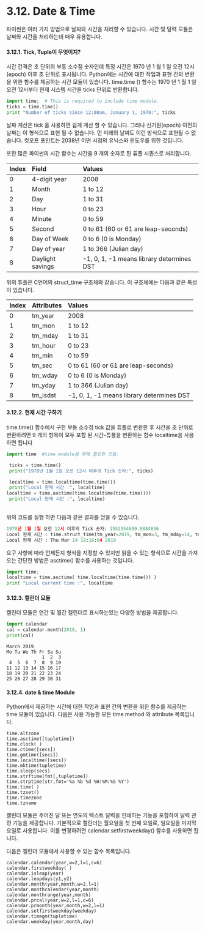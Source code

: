 # 3.12.    Date & Time

파이썬은 여러 가지 방법으로 날짜와 시간을 처리할 수 있습니다. 시간 및 달력 모듈은 날짜와 시간을 처리하는데 매우 유용합니다.

#### 3.12.1.     Tick, Tuple이 무엇이지?

시간 간격은 초 단위의 부동 소수점 숫자인데 특정 시간은 1970 년 1 월 1 일 오전 12시 \(epoch\) 이후 초 단위로 표시됩니다. Python에는 시간에 대한 작업과 표현 간의 변환을 위한 함수를 제공하는 시간 모듈이 있습니다.  time.time \(\) 함수는 1970 년 1 월 1 일 오전 12시부터 현재 시스템 시간을 ticks 단위로 반환합니다.

```python
import time;  # This is required to include time module.
ticks = time.time()
print "Number of ticks since 12:00am, January 1, 1970:", ticks
```

날짜 계산은 tick 을 사용하면 쉽게 계산 할 수 있습니다. 그러나 신기원\(epoch\) 이전의 날짜는 이 형식으로 표현 될 수 없습니다. 먼 미래의 날짜도 이런 방식으로 표현될 수 없습니다. 컷오프 포인트는  2038년 어떤 시점의 유닉스와 윈도우를 위한 것입니다.

또한 많은 파이썬의 시간 함수는 시간을 9 개의 숫자로 된 튜플 시퀀스로 처리합니다.

| Index | Field | Values |
| :--- | :--- | :--- |
| 0 | 4-digit year | 2008 |
| 1 | Month | 1 to 12 |
| 2 | Day | 1 to 31 |
| 3 | Hour | 0 to 23 |
| 4 | Minute | 0 to 59 |
| 5 | Second | 0 to 61 \(60 or 61 are leap-seconds\) |
| 6 | Day of Week | 0 to 6 \(0 is Monday\) |
| 7 | Day of year | 1 to 366 \(Julian day\) |
| 8 | Daylight savings | -1, 0, 1, -1 means library determines DST |

위의 튜플은 C언어의 struct\_time 구조체와 같습니다. 이 구조체에는 다음과 같은 특성이 있습니다.

| Index | Attributes | Values |
| :--- | :--- | :--- |
| 0 | tm\_year | 2008 |
| 1 | tm\_mon | 1 to 12 |
| 2 | tm\_mday | 1 to 31 |
| 3 | tm\_hour | 0 to 23 |
| 4 | tm\_min | 0 to 59 |
| 5 | tm\_sec | 0 to 61 \(60 or 61 are leap-seconds\) |
| 6 | tm\_wday | 0 to 6 \(0 is Monday\) |
| 7 | tm\_yday | 1 to 366 \(Julian day\) |
| 8 | tm\_isdst | -1, 0, 1, -1 means library determines DST |

#### 3.12.2.     현재 시간 구하기

time.time\(\) 함수에서 구한 부동 소수점 tick 값을 튜플로 변환한 후 시간을 초 단위로 변환하려면 9 개의 항목이 모두 포함 된 시간-튜플을 변환하는 함수 localtime을 사용하면 됩니다

```python
import time  #time module을 위해 필요한 모듈.

 ticks = time.time()
 print("1970년 1월 1일 오전 12시 이후의 Tick 숫자:", ticks)

 localtime = time.localtime(time.time())
 print("Local 현재 시간 :", localtime)
localtime = time.asctime(time.localtime(time.time()))
 print("Local 현재 시간 :", localtime)
 

```

위의 코드를 실행 하면 다음과 같은 결과를 얻을 수 있습니다.

```python
1970년 1월 1일 오전 12시 이후의 Tick 숫자: 1552554699.0884836
Local 현재 시간 : time.struct_time(tm_year=2019, tm_mon=3, tm_mday=14, tm_hour=18, tm_min=11, tm_sec=39, tm_wday=3, tm_yday=73, tm_isdst=0)
Local 현재 시간 : Thu Mar 14 18:16:04 2019
```



요구 사항에 따라 언제든지 형식을 지정할 수 있지만 읽을 수 있는 형식으로 시간을 가져 오는 간단한 방법은 asctime\(\) 함수를 사용하는 것입니다.

```python
import time;
localtime = time.asctime( time.localtime(time.time()) )
print "Local current time :", localtime
```

#### 3.12.3.     캘린더 모듈

캘린더 모듈은 연간 및 월간 캘린더로 표시하는있는 다양한 방법을 제공합니다.

```python
import calendar
cal = calendar.month(2019, 1)
print(cal)
```

```text
March 2019
Mo Tu We Th Fr Sa Su
             1  2  3
 4  5  6  7  8  9 10
11 12 13 14 15 16 17
18 19 20 21 22 23 24
25 26 27 28 29 30 31
```

#### 3.12.4.     date & time Module

Python에서 제공하는 시간에 대한 작업과 표현 간의 변환을 위한 함수를 제공하는 time 모듈이 있습니다. 다음은 사용 가능한 모든 time method 와 attribute 목록입니다. 

```text
time.altzone
time.asctime([tupletime])
time.clock( )
time.ctime([secs])
time.gmtime([secs])
time.localtime([secs])
time.mktime(tupletime)
time.sleep(secs)
time.strftime(fmt[,tupletime])
time.strptime(str,fmt='%a %b %d %H:%M:%S %Y')
time.time( )
time.tzset()
time.timezone
time.tzname
```

캘린더 모듈은 주어진 달 또는 연도의 텍스트 달력을 인쇄하는 기능을 포함하여 달력 관련 기능을 제공합니다. 기본적으로 캘린더는 월요일을 첫 번째 요일로, 일요일을 마지막 요일로 사용합니다. 이를 변경하려면 calendar.setfirstweekday\(\) 함수를 사용하면 됩니다.

다음은 캘린더 모듈에서 사용할 수 있는 함수 목록입니다.

```text
calendar.calendar(year,w=2,l=1,c=6)
calendar.firstweekday( )
calendar.isleap(year)
calendar.leapdays(y1,y2)
calendar.month(year,month,w=2,l=1)
calendar.monthcalendar(year,month)
calendar.monthrange(year,month)
calendar.prcal(year,w=2,l=1,c=6)
calendar.prmonth(year,month,w=2,l=1)
calendar.setfirstweekday(weekday)
calendar.timegm(tupletime)
calendar.weekday(year,month,day)
```


